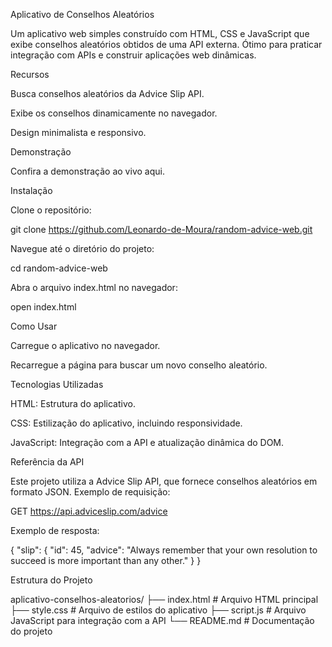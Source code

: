 Aplicativo de Conselhos Aleatórios


Um aplicativo web simples construído com HTML, CSS e JavaScript que exibe conselhos aleatórios obtidos de uma API externa. Ótimo para praticar integração com APIs e construir aplicações web dinâmicas.

Recursos

Busca conselhos aleatórios da Advice Slip API.

Exibe os conselhos dinamicamente no navegador.

Design minimalista e responsivo.

Demonstração

Confira a demonstração ao vivo aqui.

Instalação

Clone o repositório:

git clone https://github.com/Leonardo-de-Moura/random-advice-web.git

Navegue até o diretório do projeto:

cd random-advice-web

Abra o arquivo index.html no navegador:

open index.html

Como Usar

Carregue o aplicativo no navegador.

Recarregue a página para buscar um novo conselho aleatório.


Tecnologias Utilizadas

HTML: Estrutura do aplicativo.

CSS: Estilização do aplicativo, incluindo responsividade.

JavaScript: Integração com a API e atualização dinâmica do DOM.

Referência da API

Este projeto utiliza a Advice Slip API, que fornece conselhos aleatórios em formato JSON. Exemplo de requisição:

GET https://api.adviceslip.com/advice

Exemplo de resposta:

{
  "slip": {
    "id": 45,
    "advice": "Always remember that your own resolution to succeed is more important than any other."
  }
}

Estrutura do Projeto

aplicativo-conselhos-aleatorios/
├── index.html          # Arquivo HTML principal
├── style.css           # Arquivo de estilos do aplicativo
├── script.js           # Arquivo JavaScript para integração com a API
└── README.md           # Documentação do projeto
